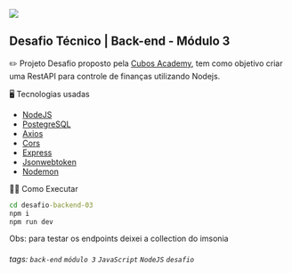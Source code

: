 ![](https://i.imgur.com/xG74tOh.png)

## Desafio Técnico | Back-end - Módulo 3

:pencil2: Projeto
Desafio proposto pela [Cubos Academy](https://cubos.academy/sucesso), tem como objetivo criar uma RestAPI para controle de finanças utilizando Nodejs.

:desktop_computer: Tecnologias usadas
- [NodeJS](https://nodejs.org/en/docs/)
- [PostegreSQL](https://www.postgresql.org/)
- [Axios](https://axios-http.com/)
- [Cors](https://www.npmjs.com/package/cors)
- [Express](https://expressjs.com/pt-br/)
- [Jsonwebtoken](https://www.npmjs.com/package/jsonwebtoken)
- [Nodemon](https://www.npmjs.com/package/nodemon) 

:running_woman: Como Executar
```cmd
cd desafio-backend-03
npm i
npm run dev
```

Obs: para testar os endpoints deixei a collection do imsonia

###### tags: `back-end` `módulo 3` `JavaScript` `NodeJS` `desafio`
